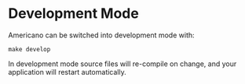 # Development Mode

Americano can be switched into development mode with:

    make develop

In development mode source files will re-compile on change,
and your application will restart automatically.
